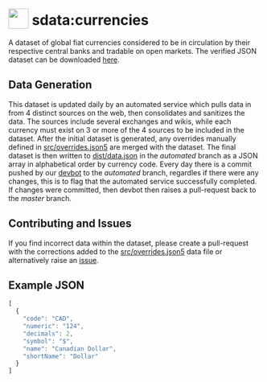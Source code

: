 # <img src="https://avatars1.githubusercontent.com/u/37033013?s=200&v=4" width="40" style="vertical-align:text-bottom"> sdata:currencies
A dataset of global fiat currencies considered to be in circulation by their respective central banks and tradable on open markets. The verified JSON dataset can be downloaded [here](https://raw.githubusercontent.com/Wealthly/sdata-currencies/master/dist/data.json).

## Data Generation
This dataset is updated daily by an automated service which pulls data in from 4 distinct sources on the web, then consolidates and sanitizes the data. The sources include several exchanges and wikis, while each currency must exist on 3 or more of the 4 sources to be included in the dataset. After the initial dataset is generated, any overrides manually defined in [src/overrides.json5](blob/master/src/overrides.json5) are merged with the dataset. The final dataset is then written to [dist/data.json](blob/automated/dist/data.json) in the *automated* branch as a JSON array in alphabetical order by currency code. Every day there is a commit pushed by our [devbot](https://github.com/wealthly-devbot) to the *automated* branch, regardles if there were any changes, this is to flag that the automated service successfully completed. If changes were committed, then devbot then raises a pull-request back to the *master* branch.

## Contributing and Issues
If you find incorrect data within the dataset, please create a pull-request with the corrections added to the [src/overrides.json5](blob/master/src/overrides.json5) data file or alternatively raise an [issue](issues/new).

## Example JSON
```javascript
[
  {
    "code": "CAD",
    "numeric": "124",
    "decimals": 2,
    "symbol": "$",
    "name": "Canadian Dollar",
    "shortName": "Dollar"
  }
]
```
